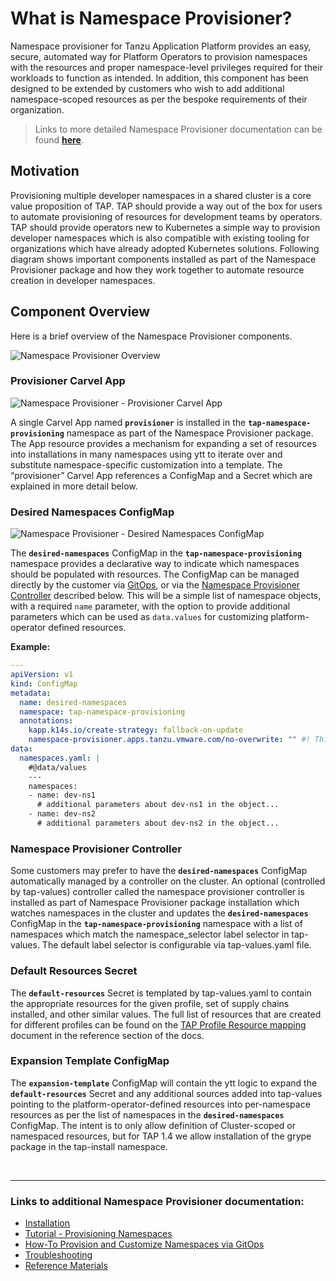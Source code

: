 # <a id="nsp-what-is-it"></a>What is Namespace Provisioner?

Namespace provisioner for Tanzu Application Platform provides an easy, secure, automated way for 
Platform Operators to provision namespaces with the resources and proper namespace-level privileges 
required for their workloads to function as intended. In addition, this component has been designed 
to be extended by customers who wish to add additional namespace-scoped resources as per the 
bespoke requirements of their organization.

>Links to more detailed Namespace Provisioner documentation can be found [**here**](#additional-links).

## <a id="nsp-motivation"></a>Motivation

Provisioning multiple developer namespaces in a shared cluster is a core value proposition of TAP. 
TAP should provide a way out of the box for users to automate provisioning of resources for 
development teams by operators. TAP should provide operators new to Kubernetes a simple way to 
provision developer namespaces which is also compatible with existing tooling for organizations 
which have already adopted Kubernetes solutions. Following diagram shows important components 
installed as part of the Namespace Provisioner package and how they work together to automate 
resource creation in developer namespaces.

## <a id="nsp-component-overview"></a>Component Overview 

Here is a brief overview of the Namespace Provisioner components.

![Namespace Provisioner Overview](../images/namespace-provisioner-overview-2.svg)

### <a id="nsp-component-carvel-app"></a>Provisioner Carvel App 

![Namespace Provisioner - Provisioner Carvel App](../images/namespace-provisioner-overview-2-c.svg)

A single Carvel App named **`provisioner`** is installed in the **`tap-namespace-provisioning`** 
namespace as part of the Namespace Provisioner package. The App resource provides a mechanism for 
expanding a set of resources into installations in many namespaces using ytt to iterate over and 
substitute namespace-specific customization into a template. The “provisioner” Carvel App 
references a ConfigMap and a Secret which are explained in more detail below.

### <a id="nsp-component-desired-namespaces-configmap"></a>Desired Namespaces ConfigMap

![Namespace Provisioner - Desired Namespaces ConfigMap](../images/namespace-provisioner-overview-2-a.svg)

The **`desired-namespaces`** ConfigMap in the **`tap-namespace-provisioning`** namespace provides a 
declarative way to indicate which namespaces should be populated with resources. The ConfigMap can 
be managed directly by the customer via [GitOps](#nsp-using-gitops), or via the 
[Namespace Provisioner Controller](#nsp-controller) described below. This will be a simple list of 
namespace objects, with a required `name` parameter, with the option to provide additional 
parameters which can be used as `data.values` for customizing platform-operator defined resources.

**Example:**

```yaml
---
apiVersion: v1
kind: ConfigMap
metadata:
  name: desired-namespaces
  namespace: tap-namespace-provisioning
  annotations:
    kapp.k14s.io/create-strategy: fallback-on-update
    namespace-provisioner.apps.tanzu.vmware.com/no-overwrite: "" #! This annotation tells the provisioner app to not override this configMap as this is your desired state.
data:
  namespaces.yaml: |
    #@data/values
    ---
    namespaces:
    - name: dev-ns1
      # additional parameters about dev-ns1 in the object...
    - name: dev-ns2
      # additional parameters about dev-ns2 in the object...
```

### <a id="nsp-component-namespace-provisioner-controller"></a>Namespace Provisioner Controller

Some customers may prefer to have the **`desired-namespaces`** ConfigMap automatically managed by a 
controller on the cluster. An optional (controlled by tap-values) controller called the namespace 
provisioner controller is installed as part of Namespace Provisioner package installation which 
watches namespaces in the cluster and updates the **`desired-namespaces`** ConfigMap in the 
**`tap-namespace-provisioning`** namespace with a list of namespaces which match the 
namespace_selector label selector in tap-values. The default label selector is  configurable via 
tap-values.yaml file.

### <a id="nsp-component-default-resources"></a>Default Resources Secret

The **`default-resources`** Secret is templated by tap-values.yaml to contain the appropriate 
resources for the given profile, set of supply chains installed, and other similar values. The 
full list of resources that are created for different profiles can be found on the 
[TAP Profile Resource mapping](reference.hbs.md) document in the reference section of the docs.

### <a id="nsp-component-expansion-template"></a>Expansion Template ConfigMap

The **`expansion-template`** ConfigMap will contain the ytt logic to expand the 
**`default-resources`** Secret and any additional sources added into tap-values pointing 
to the platform-operator-defined resources into per-namespace resources as per the list of 
namespaces in the **`desired-namespaces`** ConfigMap. The intent is to only allow definition 
of Cluster-scoped or namespaced resources, but for TAP 1.4 we allow installation of the grype 
package in the tap-install namespace.

</br>

---

### <a id="additional-links"></a>Links to additional Namespace Provisioner documentation:

- [Installation](install.hbs.md)
- [Tutorial - Provisioning Namespaces](tutorials.hbs.md) 
- [How-To Provision and Customize Namespaces via GitOps](how-tos.hbs.md)
- [Troubleshooting](troubleshooting.hbs.md)
- [Reference Materials](reference.hbs.md)